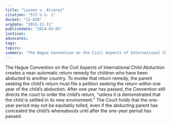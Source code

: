 ```yaml
---
title: "Lozano v. Alvarez"
citation: "572 U.S. 1"
docket: "12-820"
argdate: "2013-12-11"
publishdate: "2014-03-05"
justices:
advocates:
tags:
topics:
summary: "The Hague Convention on the Civil Aspects of International Child Abduction creates a near-automatic return remedy for children who have been abducted to another country. To invoke that return remedy, the parent seeking the child’s return must file a petition seeking the return within one year of the child’s abduction. After one year has passed, the Convention still directs the court to order the child’s return, “unless it is demonstrated that the child is settled in its new environment.” The Court holds that the one-year period may not be equitably tolled, even if the abducting parent has concealed the child’s whereabouts until after the one-year period has passed."
---
```

The Hague Convention on the Civil Aspects of International Child Abduction creates a near-automatic return remedy for children who have been abducted to another country. To invoke that return remedy, the parent seeking the child’s return must file a petition seeking the return within one year of the child’s abduction. After one year has passed, the Convention still directs the court to order the child’s return, “unless it is demonstrated that the child is settled in its new environment.” The Court holds that the one-year period may not be equitably tolled, even if the abducting parent has concealed the child’s whereabouts until after the one-year period has passed.

